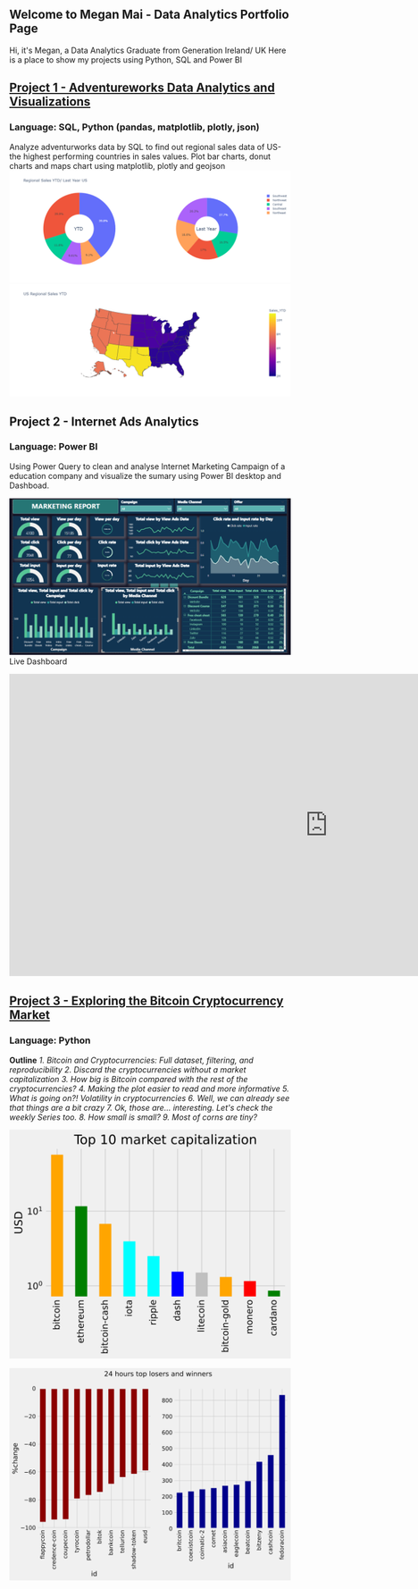 
## Welcome to Megan Mai - Data Analytics Portfolio Page
Hi, it's Megan, a Data Analytics Graduate from Generation Ireland/ UK
Here is a place to show my projects using Python, SQL and Power BI

## **[Project 1 - Adventureworks Data Analytics and Visualizations](https://github.com/MeganMai/Data-analytics-and-visutalization-with-SQL-and-Python)**
### Language: SQL, Python (pandas, matplotlib, plotly, json)
Analyze adventurworks data by SQL to find out regional sales data of US-the highest performing countries in sales values. 
Plot bar charts, donut charts and maps chart using matplotlib, plotly and geojson
![](images/Q1.%20RegSales_DPieChart_Megan.png)
![](images/Q1.Mapplot_RegSalesYTD_Megan.png)

## **Project 2 - Internet Ads Analytics**
### Language: Power BI
Using Power Query to clean and analyse Internet Marketing Campaign of a education company and visualize the sumary using Power BI desktop and Dashboad.

![](images/Capture.PNG)
Live Dashboard
<iframe title="Nghia Mai_Captone Project 1_V2_July" width="1140" height="541.25" src="https://app.powerbi.com/reportEmbed?reportId=90d0c425-e190-4abf-883e-1f08c8a98b83&autoAuth=true&ctid=41ab42a9-381b-48cf-8a85-720464922976&config=eyJjbHVzdGVyVXJsIjoiaHR0cHM6Ly93YWJpLXNvdXRoLWVhc3QtYXNpYS1iLXByaW1hcnktcmVkaXJlY3QuYW5hbHlzaXMud2luZG93cy5uZXQvIn0%3D" frameborder="0" allowFullScreen="true"></iframe>

## **[Project 3 - Exploring the Bitcoin Cryptocurrency Market](https://app.datacamp.com/workspace/w/d0972485-378c-4ed4-ae66-8032d84d8248)**
### Language: Python ###

**Outline**
       *1. Bitcoin and Cryptocurrencies: Full dataset, filtering, and reproducibility*
       *2. Discard the cryptocurrencies without a market capitalization*
       *3. How big is Bitcoin compared with the rest of the cryptocurrencies?*
       *4. Making the plot easier to read and more informative*
       *5. What is going on?! Volatility in cryptocurrencies*
       *6. Well, we can already see that things are a bit crazy*
       *7. Ok, those are... interesting. Let's check the weekly Series too.*
       *8. How small is small?*
       *9. Most of corns are tiny?*

![](images/Image-top%2010.svg)

![](images/Image-winner%20and%20loser.svg)
